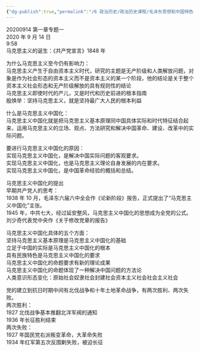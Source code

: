 ```yaml
---
{"dg-publish":true,"permalink":"/6 政治历史/政治历史课程/毛泽东思想和中国特色社会主义理论体系概论/20200914第一章专题一/","title":"20200914第一章专题一"}
---
```



20200914 第一章专题一  
2020 年 9 月 14 日  
9:58  
马克思主义的诞生：《共产党宣言》1848 年

为什么马克思主义至今仍有影响力：  
马克思主义产生于自由资本主义时代，研究的主题是无产阶级和人类解放问题，对象是作为社会形态的资本主义而不是资本主义的某一个阶段，他的结论是关于整个资本主义社会形态和无产阶级解放的具有规则性的结论  
马克思主义即使时代的产儿，又是时代和历史前进的根本指南  
殷焕举：坚持马克思主义，就是坚持最广大人民的根本利益

什么是马克思主义中国化：  
马克思主义中国化就是把马克思主义基本原理同中国具体实际和时代特征结合起来，运用马克思主义的立场、观点、方法研究和解决中国革命、建设、改革中的实际问题。

要进行马克思主义中国化的原因：  
实现马克思主义中国化，是解决中国实际问题的客观要求。  
实现马克思主义中国化，也是马克思主义理论自身发展的内在要求。  
实现马克思主义中国化，是中国革命经验的概括和总结。

马克思主义中国化的提出  
早期共产党人的思考：  
1938 年 10 月，毛泽东六届六中全会作《论新阶段》报告，正式提出了“马克思主义中国化”主张。  
1945 年，中共七大，经过延安整风，马克思主义中国化的思想成为全党的公式。刘少奇代表党中央作《关于修改党章的报告》

马克思主义中国化具体的五个方面：  
坚持马克思主义基本原理是马克思主义中国化的基础  
立足于中国的实际是马克思主义中国化的根本  
具有民族特色是马克思主义中国化的要求  
马克思主义中国化的命题要求有新的理论成果  
马克思主义中国化的命题体现了一种解决中国问题的方法论  
人类意识形态变化：原始社会奴隶社会封建社会资本主义社会社会主义社会

党的建立到抗日时期中间有北伐战争和十年土地革命战争，有两次胜利、两次失败。  
两次胜利：  
1927 北伐战争基本推翻北洋军阀的通知  
1936 年长征胜利结束  
两次失败：  
1927 年国民党右派叛变革命，大革命失败  
1934 年红军第五次反围剿失败，被迫长征